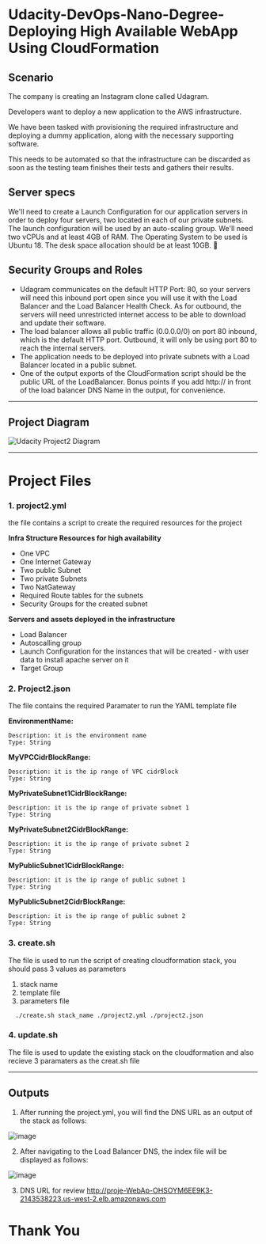 # Udacity-DevOps-Nano-Degree-Deploying High Available WebApp Using CloudFormation

## Scenario

The company is creating an Instagram clone called Udagram.

Developers want to deploy a new application to the AWS infrastructure.

We have been tasked with provisioning the required infrastructure and deploying a dummy application, along with the necessary supporting software.

This needs to be automated so that the infrastructure can be discarded as soon as the testing team finishes their tests and gathers their results.


## Server specs

We'll need to create a Launch Configuration for our application servers in order to deploy four servers, two located in each of our private subnets. The launch configuration will be used by an auto-scaling group.
We'll need two vCPUs and at least 4GB of RAM. The Operating System to be used is Ubuntu 18. 
The desk space allocation should be at least 10GB. 


## Security Groups and Roles


- Udagram communicates on the default HTTP Port: 80, so your servers will need this inbound port open since you will use it with the Load Balancer and the Load Balancer Health Check. As for outbound, the servers will need unrestricted internet access to be able to download and update their software.
- The load balancer allows all public traffic (0.0.0.0/0) on port 80 inbound, which is the default HTTP port. Outbound, it will only be using port 80 to reach the internal servers.
- The application needs to be deployed into private subnets with a Load Balancer located in a public subnet.
- One of the output exports of the CloudFormation script should be the public URL of the LoadBalancer. Bonus points if you add http:// in front of the load balancer DNS Name in the output, for convenience.

-----

## Project Diagram


![Udacity Project2 Diagram](https://user-images.githubusercontent.com/3264417/213655542-e113ead7-08db-461e-bb6b-c751ab398159.jpeg)

-----

# Project Files

### 1. project2.yml

the file contains a script to create the required resources for the project 

**Infra Structure Resources for high availability**
- One VPC
- One Internet Gateway
- Two public Subnet
- Two private Subnets
- Two NatGateway
- Required Route tables for the subnets
- Security Groups for the created subnet


**Servers and assets deployed in the infrastructure**

- Load Balancer
- Autoscalling group
- Launch Configuration for the instances that will be created - with user data to install apache server on it
- Target Group 

### 2. Project2.json

The file contains the required Paramater to run the YAML template file

**EnvironmentName:** 

    Description: it is the environment name
    Type: String

**MyVPCCidrBlockRange:**

    Description: it is the ip range of VPC cidrBlock
    Type: String

**MyPrivateSubnet1CidrBlockRange:**

    Description: it is the ip range of private subnet 1
    Type: String

**MyPrivateSubnet2CidrBlockRange:**

    Description: it is the ip range of private subnet 2
    Type: String

**MyPublicSubnet1CidrBlockRange:**

    Description: it is the ip range of public subnet 1
    Type: String

**MyPublicSubnet2CidrBlockRange:**

    Description: it is the ip range of public subnet 2
    Type: String
    
    
### 3. create.sh

The file is used to run the script of creating cloudformation stack, you should pass 3 values as parameters 
1. stack name
2. template file
3. parameters file

````
  ./create.sh stack_name ./project2.yml ./project2.json

````

### 4. update.sh

The file is used to update the existing stack on the cloudformation and also recieve 3 paramaters as the creat.sh file


--------------------------------
## Outputs

1. After running the project.yml, you will find the DNS URL as an output of the stack as follows:

![image](https://user-images.githubusercontent.com/3264417/213684282-00f8862c-0ae7-4fc6-b2ff-b1cdf5d98d34.png)


2. After navigating to the Load Balancer DNS, the index file will be displayed as follows:

![image](https://user-images.githubusercontent.com/3264417/213684623-99ad0973-b395-4a4f-86de-1c07277e22a1.png)


3. DNS URL for review 
http://proje-WebAp-OHSOYM6EE9K3-2143538223.us-west-2.elb.amazonaws.com

# Thank You




